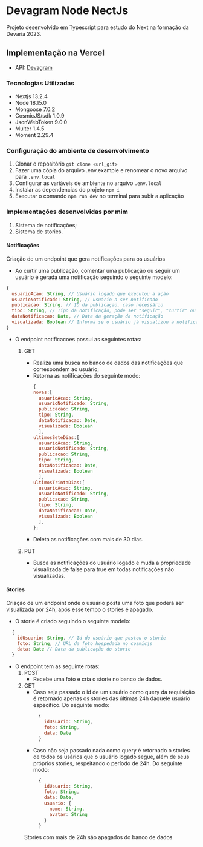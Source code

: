 # Devagram Node NectJs

Projeto desenvolvido em Typescript para estudo do Next na formação da Devaria 2023.

## Implementação na Vercel

- API: [Devagram](https://devagram-node-nextjs-wheat.vercel.app/)

### Tecnologias Utilizadas

- Nextjs 13.2.4
- Node 18.15.0
- Mongoose 7.0.2
- CosmicJS/sdk 1.0.9
- JsonWebToken 9.0.0
- Multer 1.4.5
- Moment 2.29.4

### Configuração do ambiente de desenvolvimento

1. Clonar o repositório `git clone <url_git>`
1. Fazer uma cópia do arquivo .env.example e renomear o novo arquivo para `.env.local`
1. Configurar as variáveis de ambiente no arquivo `.env.local`
1. Instalar as dependencias do projeto `npm i`
1. Executar o comando `npm run dev` no terminal para subir a aplicação 


### Implementações desenvolvidas por mim

1. Sistema de notificações;
1. Sistema de stories.

#### Notificações

Criação de um endpoint que gera notificações para os usuários

- Ao curtir uma publicação, comentar uma publicação ou seguir um usuário é gerada uma notificação seguindo o seguinte modelo:

```javascript 
{
  usuarioAcao: String, // Usuário logado que executou a ação
  usuarioNotificado: String, // usuário a ser notificado
  publicacao: String, // ID da publicaçao, caso necessário
  tipo: String, // Tipo da notificação, pode ser "seguir", "curtir" ou "comentário"
  dataNotificacao: Date, // Data da geração da notificação
  visualizada: Boolean // Informa se o usuário já visualizou a notificação
}
 ```

- O endpoint notificacoes possui as seguintes rotas:

  1. GET 
      - Realiza uma busca no banco de dados das notificações que correspondem ao usuário;
      - Retorna as notificações do seguinte modo:
        ```javascript
        {
        novas:[
          usuarioAcao: String,
          usuarioNotificado: String,
          publicacao: String,
          tipo: String,
          dataNotificacao: Date,
          visualizada: Boolean
          ],
        ultimosSeteDias:[
          usuarioAcao: String,
          usuarioNotificado: String,
          publicacao: String,
          tipo: String,
          dataNotificacao: Date, 
          visualizada: Boolean
          ],
        ultimosTrintaDias:[
          usuarioAcao: String,
          usuarioNotificado: String,
          publicacao: String,
          tipo: String,
          dataNotificacao: Date,
          visualizada: Boolean 
          ],      
        };
        ```
      - Deleta as notificações com mais de 30 dias.

  1. PUT
      - Busca as notificações do usuário logado e muda a propriedade visualizada de false para true em todas notificações não visualizadas.

#### Stories

Criação de um endpoint onde o usuário posta uma foto que poderá ser visualizada por 24h, após esse tempo o stories é apagado.

- O storie é criado seguindo o seguinte modelo:
```javascript
  {
    idUsuario: String, // Id do usuário que postou o storie
    foto: String, // URL da foto hospedada no cosmicjs
    data: Date // Data da publicação do storie
  }
```

- O endpoint tem as seguinte rotas:
  1. POST
      - Recebe uma foto e cria o storie no banco de dados.
  1. GET
      - Caso seja passado o id de um usuário como query da requisição é retornado apenas os stories das últimas 24h daquele usuário específico. Do seguinte modo:
        ```javascript
          {
            idUsuario: String,
            foto: String,
            data: Date
          }
        ```
      - Caso não seja passado nada como query é retornado o stories de todos os usários que o usuário logado segue, além de seus próprios stories, respeitando o período de 24h. Do seguinte modo:
        ```javascript
          {
            idUsuario: String,
            foto: String,
            data: Date,
            usuario: {
              nome: String,
              avatar: String
            }
          }
        ```
      Stories com mais de 24h são apagados do banco de dados

